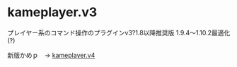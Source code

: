 # kameplayer.v3
プレイヤー系のコマンド操作のプラグインv3?1.8以降推奨版 1.9.4～1.10.2最適化(?)

新版かめｐ　→ [kameplayer.v4](https://gitlab.com/kameme1208/kameplayer)
